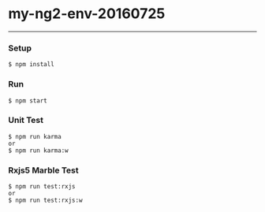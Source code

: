 # my-ng2-env-20160725

---

### Setup
```
$ npm install
```

### Run
```
$ npm start
```

### Unit Test
```
$ npm run karma
or
$ npm run karma:w
```

### Rxjs5 Marble Test
```
$ npm run test:rxjs
or
$ npm run test:rxjs:w
```
